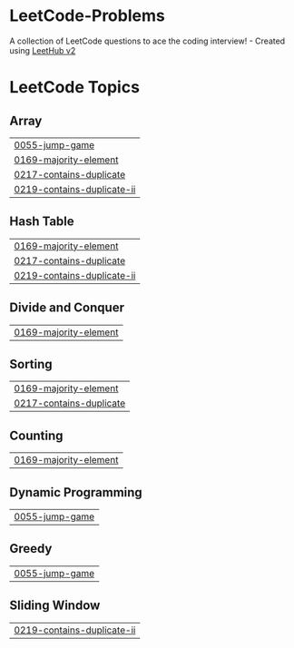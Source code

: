 # LeetCode-Problems
A collection of LeetCode questions to ace the coding interview! - Created using [LeetHub v2](https://github.com/arunbhardwaj/LeetHub-2.0)

<!---LeetCode Topics Start-->
# LeetCode Topics
## Array
|  |
| ------- |
| [0055-jump-game](https://github.com/AMR856/LeetCode-Problems/tree/master/0055-jump-game) |
| [0169-majority-element](https://github.com/AMR856/LeetCode-Problems/tree/master/0169-majority-element) |
| [0217-contains-duplicate](https://github.com/AMR856/LeetCode-Problems/tree/master/0217-contains-duplicate) |
| [0219-contains-duplicate-ii](https://github.com/AMR856/LeetCode-Problems/tree/master/0219-contains-duplicate-ii) |
## Hash Table
|  |
| ------- |
| [0169-majority-element](https://github.com/AMR856/LeetCode-Problems/tree/master/0169-majority-element) |
| [0217-contains-duplicate](https://github.com/AMR856/LeetCode-Problems/tree/master/0217-contains-duplicate) |
| [0219-contains-duplicate-ii](https://github.com/AMR856/LeetCode-Problems/tree/master/0219-contains-duplicate-ii) |
## Divide and Conquer
|  |
| ------- |
| [0169-majority-element](https://github.com/AMR856/LeetCode-Problems/tree/master/0169-majority-element) |
## Sorting
|  |
| ------- |
| [0169-majority-element](https://github.com/AMR856/LeetCode-Problems/tree/master/0169-majority-element) |
| [0217-contains-duplicate](https://github.com/AMR856/LeetCode-Problems/tree/master/0217-contains-duplicate) |
## Counting
|  |
| ------- |
| [0169-majority-element](https://github.com/AMR856/LeetCode-Problems/tree/master/0169-majority-element) |
## Dynamic Programming
|  |
| ------- |
| [0055-jump-game](https://github.com/AMR856/LeetCode-Problems/tree/master/0055-jump-game) |
## Greedy
|  |
| ------- |
| [0055-jump-game](https://github.com/AMR856/LeetCode-Problems/tree/master/0055-jump-game) |
## Sliding Window
|  |
| ------- |
| [0219-contains-duplicate-ii](https://github.com/AMR856/LeetCode-Problems/tree/master/0219-contains-duplicate-ii) |
<!---LeetCode Topics End-->